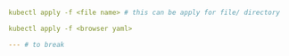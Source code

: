 ```yaml

kubectl apply -f <file name> # this can be apply for file/ directory

kubectl apply -f <browser yaml>

--- # to break

```

```yml


```
